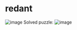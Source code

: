 # redant
![image](https://user-images.githubusercontent.com/65714677/116353278-192b1c00-a814-11eb-98c7-887bbbc105ee.png)
Solved puzzle:  ![image](https://user-images.githubusercontent.com/65714677/116353658-cef66a80-a814-11eb-9de4-619e3af99b07.png)

